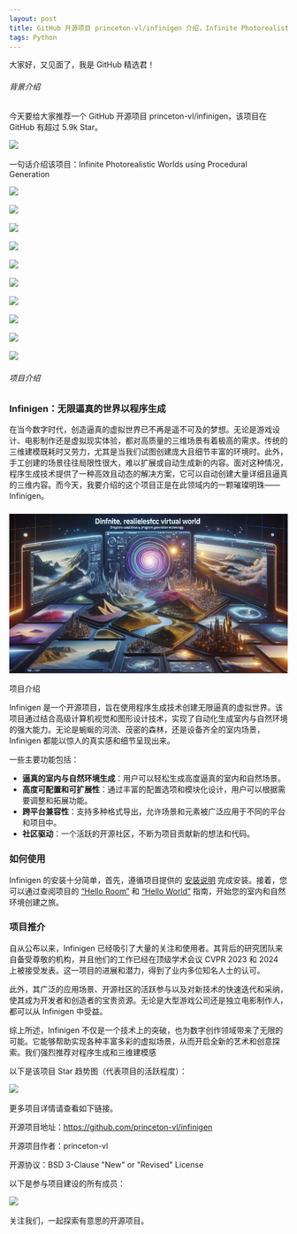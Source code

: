 ```yaml
---
layout: post
title: GitHub 开源项目 princeton-vl/infinigen 介绍，Infinite Photorealistic Worlds using Procedural Generation
tags: Python
---
```


大家好，又见面了，我是 GitHub 精选君！

###### 背景介绍

今天要给大家推荐一个 GitHub 开源项目 princeton-vl/infinigen，该项目在 GitHub 有超过 5.9k Star。

![](https://stats.deeptrain.net/repo/princeton-vl/infinigen/?theme=light)

一句话介绍该项目：Infinite Photorealistic Worlds using Procedural Generation




![](https://raw.githubusercontent.com/princeton-vl/infinigen/master/docs/images/infinigen.png)

![](https://raw.githubusercontent.com/princeton-vl/infinigen/master/docs/images/video_thumbnail.png)

![](https://raw.githubusercontent.com/princeton-vl/infinigen/master/docs/images/hello_room/dining_blender.png)

![](https://raw.githubusercontent.com/princeton-vl/infinigen/master/docs/images/hello_room/dining.png)

![](https://raw.githubusercontent.com/princeton-vl/infinigen/master/docs/images/hello_room/dining_depth.png)

![](https://raw.githubusercontent.com/princeton-vl/infinigen/master/docs/images/hello_room/dining_obj.png)

![](https://raw.githubusercontent.com/princeton-vl/infinigen/master/docs/images/hello_world/Image0048_00_00.png)

![](https://raw.githubusercontent.com/princeton-vl/infinigen/master/docs/images/hello_world/Depth0048_00_00.png)

![](https://raw.githubusercontent.com/princeton-vl/infinigen/master/docs/images/hello_world/SurfaceNormal_0001_00_00.png)

![](https://raw.githubusercontent.com/princeton-vl/infinigen/master/docs/images/hello_world/InstanceSegmentation_0001_00_00.png)


###### 项目介绍

### Infinigen：无限逼真的世界以程序生成

在当今数字时代，创造逼真的虚拟世界已不再是遥不可及的梦想。无论是游戏设计、电影制作还是虚拟现实体验，都对高质量的三维场景有着极高的需求。传统的三维建模既耗时又劳力，尤其是当我们试图创建庞大且细节丰富的环境时。此外，手工创建的场景往往局限性很大，难以扩展或自动生成新的内容。面对这种情况，程序生成技术提供了一种高效且动态的解决方案，它可以自动创建大量详细且逼真的三维内容。而今天，我要介绍的这个项目正是在此领域内的一颗璀璨明珠——Infinigen。

### 

![](https://raw.githubusercontent.com/ZhuPeng/pic/master/mac/compress_tmp-6c2118197a8d09706e2dcecc9706e305.png)

项目介绍

Infinigen 是一个开源项目，旨在使用程序生成技术创建无限逼真的虚拟世界。该项目通过结合高级计算机视觉和图形设计技术，实现了自动化生成室内与自然环境的强大能力。无论是蜿蜒的河流、茂密的森林，还是设备齐全的室内场景，Infinigen 都能以惊人的真实感和细节呈现出来。

一些主要功能包括：

- **逼真的室内与自然环境生成**：用户可以轻松生成高度逼真的室内和自然场景。
- **高度可配置和可扩展性**：通过丰富的配置选项和模块化设计，用户可以根据需要调整和拓展功能。
- **跨平台兼容性**：支持多种格式导出，允许场景和元素被广泛应用于不同的平台和项目中。
- **社区驱动**：一个活跃的开源社区，不断为项目贡献新的想法和代码。

### 如何使用

Infinigen 的安装十分简单，首先，遵循项目提供的 [安装说明](docs/Installation.md) 完成安装。接着，您可以通过查阅项目的 [“Hello Room”](docs/HelloRoom.md) 和 [“Hello World”](docs/HelloWorld.md) 指南，开始您的室内和自然环境创建之旅。

### 项目推介

自从公布以来，Infinigen 已经吸引了大量的关注和使用者。其背后的研究团队来自备受尊敬的机构，并且他们的工作已经在顶级学术会议 CVPR 2023 和 2024 上被接受发表。这一项目的进展和潜力，得到了业内多位知名人士的认可。

此外，其广泛的应用场景、开源社区的活跃参与以及对新技术的快速迭代和采纳，使其成为开发者和创造者的宝贵资源。无论是大型游戏公司还是独立电影制作人，都可以从 Infinigen 中受益。

综上所述，Infinigen 不仅是一个技术上的突破，也为数字创作领域带来了无限的可能。它能够帮助实现各种丰富多彩的虚拟场景，从而开启全新的艺术和创意探索。我们强烈推荐对程序生成和三维建模感

以下是该项目 Star 趋势图（代表项目的活跃程度）：

![](https://api.star-history.com/svg?repos=princeton-vl/infinigen&type=Timeline)

更多项目详情请查看如下链接。

开源项目地址：https://github.com/princeton-vl/infinigen 

开源项目作者：princeton-vl

开源协议：BSD 3-Clause "New" or "Revised" License

以下是参与项目建设的所有成员：

![](https://contrib.rocks/image?repo=princeton-vl/infinigen)

关注我们，一起探索有意思的开源项目。

